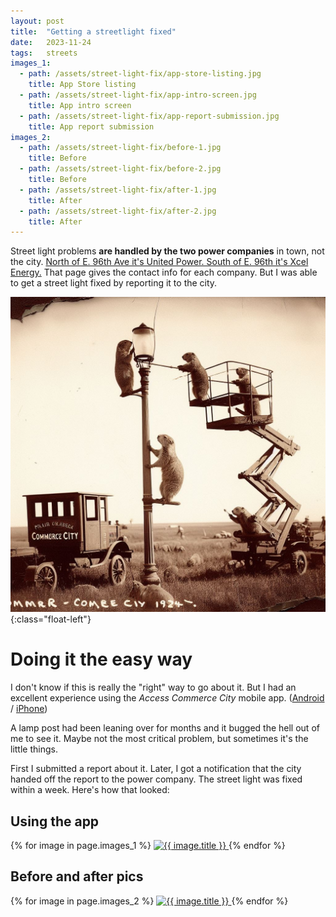 ```yaml
---
layout: post
title:  "Getting a streetlight fixed"
date:   2023-11-24
tags:   streets
images_1:
  - path: /assets/street-light-fix/app-store-listing.jpg
    title: App Store listing
  - path: /assets/street-light-fix/app-intro-screen.jpg
    title: App intro screen
  - path: /assets/street-light-fix/app-report-submission.jpg
    title: App report submission
images_2:
  - path: /assets/street-light-fix/before-1.jpg
    title: Before
  - path: /assets/street-light-fix/before-2.jpg
    title: Before 
  - path: /assets/street-light-fix/after-1.jpg
    title: After
  - path: /assets/street-light-fix/after-2.jpg
    title: After
---
```

Street light problems **are handled by the two power companies** in town, not the city.
[North of E. 96th Ave it's United Power. South of E. 96th it's Xcel Energy.](https://www.c3gov.com/living-in/utilities) That page gives the contact info for each company. But I was able to get a street light fixed by reporting it to the city.

![Prairie dogs fixing a street light](/assets/prairie-dogs-fixing-a-street-light-circa-1924.jpeg){:class="float-left"}



# Doing it the easy way

I don't know if this is really the "right" way to go about it. But I had an
excellent experience using the *Access Commerce City* mobile app. ([Android](https://play.google.com/store/apps/details?id=com.c3gov.seeclickfix&hl=en&gl=US) / [iPhone](https://apps.apple.com/us/app/access-commerce-city/id1633487657))

A lamp post had been leaning over for months and it bugged the hell out of me to see it.
Maybe not the most critical problem, but sometimes it's the little things.

First I submitted a report about it. Later, I got a notification
that the city handed off the report to the power company. The street light was 
fixed within a week. Here's how that looked:
<br>


## Using the app

<div class="gallery">
  {% for image in page.images_1 %}
    <a href="{{ image.path }}" title="{{ image.title }}">
      <img src="{{ image.path }}" alt="{{ image.title }}"/>
    </a>
  {% endfor %}
</div>



## Before and after pics

<div class="gallery">
  {% for image in page.images_2 %}
    <a href="{{ image.path }}" title="{{ image.title }}">
      <img src="{{ image.path }}" alt="{{ image.title }}"/>
    </a>
  {% endfor %}
</div>
